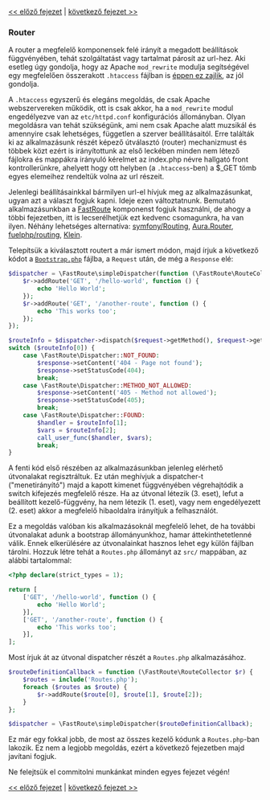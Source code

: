 [<< előző fejezet](04-http.md) | [következő fejezet >>](06-dispatching-to-a-class.md)

### Router

A router a megfelelő komponensek felé irányít a megadott beállítások függvényében, tehát szolgáltatást vagy tartalmat párosít az url-hez. Aki esetleg úgy gondolja, hogy az Apache `mod_rewrite` modulja segítségével egy megfelelően összerakott `.htaccess` fájlban is [éppen ez zajlik](https://medium.com/dotindot/url-routing-megval%C3%B3s%C3%ADt%C3%A1sa-statikus-gener%C3%A1l%C3%A1s%C3%BA-weboldalakon-13ac76bd253c), az jól gondolja.

A `.htaccess` egyszerű és elegáns megoldás, de csak Apache webszervereken működik, ott is csak akkor, ha a `mod_rewrite` modul engedélyezve van az `etc/httpd.conf` konfigurációs állományban. Olyan megoldásra van tehát szükségünk, ami nem csak Apache alatt muzsikál és amennyire csak lehetséges, független a szerver beállításaitól. Erre találták ki az alkalmazásunk részét képező útválasztó (router) mechanizmust és többek közt ezért is irányítottunk az első leckében minden nem létező fájlokra és mappákra irányuló kérelmet az index.php névre hallgató front kontrollerünkre, ahelyett hogy ott helyben (a `.htaccess`-ben) a $_GET tömb egyes elemeihez rendeltük volna az url részeit.

Jelenlegi beállításainkkal bármilyen url-el hívjuk meg az alkalmazásunkat, ugyan azt a választ fogjuk kapni. Ideje ezen változtatnunk. Bemutató alkalmazásunkban a [FastRoute](https://github.com/nikic/FastRoute) komponenst fogjuk használni, de ahogy a többi fejezetben, itt is lecserélhetjük ezt kedvenc csomagunkra, ha van ilyen. Néhány lehetséges alternatíva: [symfony/Routing](https://github.com/symfony/Routing), [Aura.Router](https://github.com/auraphp/Aura.Router), [fuelphp/routing](https://github.com/fuelphp/routing), [Klein](https://github.com/chriso/klein.php).

Telepítsük a kiválasztott routert a már ismert módon, majd írjuk a következő kódot a [`Bootstrap.php`](https://github.com/PatrickLouys/professional-php-sample-code/blob/master/src/Bootstrap.php) fájlba, a `Request` után, de még a `Response` elé:

```php
$dispatcher = \FastRoute\simpleDispatcher(function (\FastRoute\RouteCollector $r) {
    $r->addRoute('GET', '/hello-world', function () {
        echo 'Hello World';
    });
    $r->addRoute('GET', '/another-route', function () {
        echo 'This works too';
    });
});

$routeInfo = $dispatcher->dispatch($request->getMethod(), $request->getPath());
switch ($routeInfo[0]) {
    case \FastRoute\Dispatcher::NOT_FOUND:
        $response->setContent('404 - Page not found');
        $response->setStatusCode(404);
        break;
    case \FastRoute\Dispatcher::METHOD_NOT_ALLOWED:
        $response->setContent('405 - Method not allowed');
        $response->setStatusCode(405);
        break;
    case \FastRoute\Dispatcher::FOUND:
        $handler = $routeInfo[1];
        $vars = $routeInfo[2];
        call_user_func($handler, $vars);
        break;
}
```

A fenti kód első részében az alkalmazásunkban jelenleg elérhető útvonalakat regisztráltuk. Ez után meghívjuk a dispatcher-t ("menetirányító") majd a kapott kimenet függvényében végrehajtódik a switch kifejezés megfelelő része. Ha az útvonal létezik (3. eset), lefut a beállított kezelő-függvény, ha nem létezik (1. eset), vagy nem engedélyezett (2. eset) akkor a megfelelő hibaoldalra irányítjuk a felhasználót.

Ez a megoldás valóban kis alkalmazásoknál megfelelő lehet, de ha további útvonalakat adunk a bootstrap állományunkhoz, hamar áttekinthetetlenné válik. Ennek elkerülésére az útvonalainkat hasznos lehet egy külön fájlban tárolni. Hozzuk létre tehát a `Routes.php` állományt az `src/` mappában, az alábbi tartalommal:

```php
<?php declare(strict_types = 1);

return [
    ['GET', '/hello-world', function () {
        echo 'Hello World';
    }],
    ['GET', '/another-route', function () {
        echo 'This works too';
    }],
];
```

Most írjuk át az útvonal dispatcher részét a `Routes.php` alkalmazásához.

```php
$routeDefinitionCallback = function (\FastRoute\RouteCollector $r) {
    $routes = include('Routes.php');
    foreach ($routes as $route) {
        $r->addRoute($route[0], $route[1], $route[2]);
    }
};

$dispatcher = \FastRoute\simpleDispatcher($routeDefinitionCallback);
```

Ez már egy fokkal jobb, de most az összes kezelő kódunk a `Routes.php`-ban lakozik. Ez nem a legjobb megoldás, ezért a következő fejezetben majd javítani fogjuk.

Ne felejtsük el commitolni munkánkat minden egyes fejezet végén!

[<< előző fejezet](04-http.md) | [következő fejezet >>](06-dispatching-to-a-class.md)
